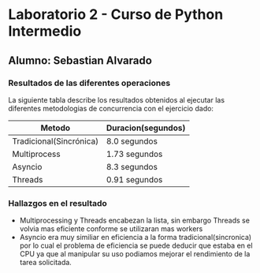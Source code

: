 # Laboratorio 2 - Curso de Python Intermedio

## Alumno: Sebastian Alvarado

### Resultados de las diferentes operaciones

La siguiente tabla describe los resultados obtenidos al ejecutar las diferentes metodologias de concurrencia con el ejercicio dado:

| Metodo | Duracion(segundos) |
| ----------- | ----------- |
| Tradicional(Sincrónica) | 8.0 segundos |
| Multiprocess | 1.73 segundos |
| Asyncio | 8.3 segundos |
| Threads | 0.91 segundos |

### Hallazgos en el resultado

- Multiprocessing y Threads encabezan la lista, sin embargo Threads se volvia mas eficiente conforme se utilizaran mas workers
- Asyncio era muy similiar en eficiencia a la forma tradicional(sincronica) por lo cual el problema de eficiencia se puede deducir que estaba en el CPU ya que al manipular su uso podiamos mejorar el rendimiento de la tarea solicitada.

